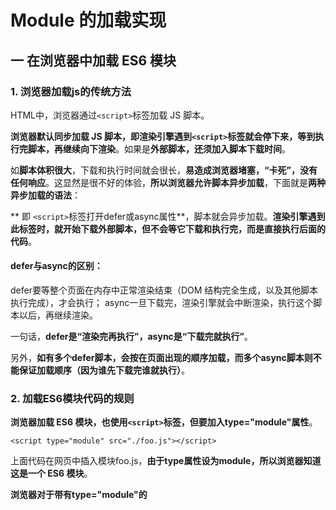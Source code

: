 # Module 的加载实现
## 一 在浏览器中加载 ES6 模块

### 1. 浏览器加载js的传统方法
HTML中，浏览器通过`<script>`标签加载 JS 脚本。

**浏览器默认同步加载 JS 脚本，即渲染引擎遇到`<script>`标签就会停下来，等到执行完脚本，再继续向下渲染**。如果是**外部脚本，还须加入脚本下载时间**。

如**脚本体积很大**，下载和执行时间就会很长，**易造成浏览器堵塞，“卡死”，没有任何响应**。这显然是很不好的体验，**所以浏览器允许脚本异步加载**，下面就是**两种异步加载的语法**：

** 即 `<script>`标签打开defer或async属性**，脚本就会异步加载。**渲染引擎遇到此标签时，就开始下载外部脚本，但不会等它下载和执行完，而是直接执行后面的代码**。

#### defer与async的区别：
defer要等整个页面在内存中正常渲染结束（DOM 结构完全生成，以及其他脚本执行完成），才会执行；
async一旦下载完，渲染引擎就会中断渲染，执行这个脚本以后，再继续渲染。

一句话，**defer是“渲染完再执行”，async是“下载完就执行”**。

另外，**如有多个defer脚本，会按在页面出现的顺序加载，而多个async脚本则不能保证加载顺序（因为谁先下载完谁就执行）**。

### 2. 加载ES6模块代码的规则

**浏览器加载 ES6 模块，也使用`<script>`标签，但要加入type="module"属性**。



```
<script type="module" src="./foo.js"></script>
```



上面代码在网页中插入模块foo.js，**由于type属性设为module，所以浏览器知道这是一个 ES6 模块**。

**浏览器对于带有type="module"的<script>，都是异步加载，不会造成堵塞浏览器，即等整个页面渲染完，再执行模块脚本，等同于打开了<script>标签的defer属性**。

如果网页有多个`<script type="module">`，它们会按照在页面出现的顺序依次执行。

`<script>`标签的async属性也可以打开，这时只要加载完成，渲染引擎就会中断渲染立即执行。执行完成后，再恢复渲染。`<script type="module">`也就不会按照在页面出现的顺序执行，而是只要该模块下载完成，就执行该模块。

ES6 模块代码也允许内嵌在网页中，语法行为与加载外部脚本完全一致：


```
<script type="module">
  import utils from "./utils.js";

  // other code
</script>
```

#### 对于外部的模块脚本（上例是通过type="module" 引用foo.js文件），有几点需注意：

代码在模块作用域之中运行，而非在全局作用域运行。模块内部的顶层变量，外部不可见；

模块脚本自动采用严格模式；

模块中，可使用import命令加载其他模块（.js后缀不可省，需提供绝对或相对 URL），也可用export命令输出对外接口；

模块中，顶层this关键字返回undefined，而不是指向window。即在模块顶层使用this关键字，是无意义的；

同一模块如果加载多次，将只执行一次。



## 二 ES6 与 CommonJS 模块的差异

### 两个重大差异：

**CommonJS 模块输出的是一个值的拷贝，ES6 模块输出的是值的引用**。
**CommonJS 模块是运行时加载，ES6 模块是编译时输出接口**。

第二个差异是因为 CommonJS 加载的是一个对象（即module.exports属性），该对象只有在脚本运行完才会生成。而 ES6 模块不是对象，它的对外接口只是一种静态定义，在代码静态解析阶段就会生成。

### ES6 模块的运行机制与 CommonJS 不一样：

JS 引擎对脚本静态分析时，遇到**ES6模块加载命令import，就会生成一个只读引用**。等到脚本真正执行时，再根据这个只读引用，到被加载的那个模块里面去取值。

**ES6 的import有点像 Unix 系统的“符号连接”，原始值变了，import加载的值也会跟着变。因此，ES6 模块是动态引用，并且不会缓存值**，模块里面的变量绑定其所在的模块。

由于 ES6 输入的模块变量，只是一个“符号连接”，所以这个变量是只读的，对它进行重新赋值会报错。

**export通过接口，输出的是同一个值。不同的脚本加载这个接口，得到的都是同样的实例**。

例子略，具体可参考最下面的链接。

## 三 Node 中加载 ES6 模块



## 循环加载
## ES6 模块的转码

## 参考
http://es6.ruanyifeng.com/#docs/module-loader

